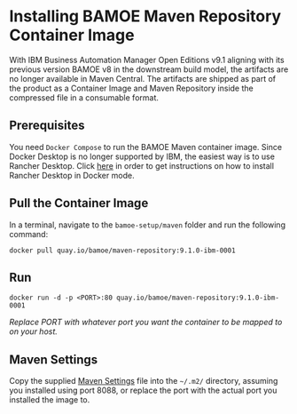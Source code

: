 # Installing BAMOE Maven Repository Container Image

With IBM Business Automation Manager Open Editions v9.1 aligning with its previous version BAMOE v8 in the downstream build model, the artifacts are no longer available in Maven Central. The artifacts are shipped as part of the product as a Container Image and Maven Repository inside the compressed file in a consumable format.

## Prerequisites
You need `Docker Compose` to run the BAMOE Maven container image. Since Docker Desktop is no longer supported by IBM, the easiest way is to use Rancher Desktop.  Click [here](https://docs.rancherdesktop.io/getting-started/installation/) in order to get instructions on how to install Rancher Desktop in Docker mode.  

## Pull the Container Image
In a terminal, navigate to the `bamoe-setup/maven` folder and run the following command: 

`docker pull quay.io/bamoe/maven-repository:9.1.0-ibm-0001`

## Run
`docker run -d -p <PORT>:80 quay.io/bamoe/maven-repository:9.1.0-ibm-0001`

_Replace PORT with whatever port you want the container to be mapped to on your host._

## Maven Settings
Copy the supplied [Maven Settings](settings.xml) file into the `~/.m2/` directory, assuming you installed using port 8088, or replace the port with the actual port you installed the image to.